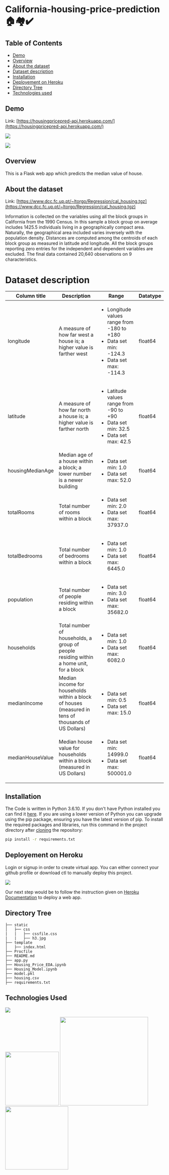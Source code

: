 # California-housing-price-prediction 🏠🏘✔

## Table of Contents
  * [Demo](#demo)
  * [Overview](#overview)
  * [About the dataset](#about-the-dataset)
  * [Dataset description](#dataset-description)
  * [Installation](#installation)
  * [Deployement on Heroku](#deployement-on-heroku)
  * [Directory Tree](#directory-tree)
  * [Technologies used](#technologies-used)

## Demo
Link: [https://housingpricepred-api.herokuapp.com/](https://housingpricepred-api.herokuapp.com/)

[![](https://user-images.githubusercontent.com/44801151/106480054-fb7a3f00-64d0-11eb-8f5a-af3295b65dbd.png)](https://housingpricepred-api.herokuapp.com/)

[![](https://user-images.githubusercontent.com/44801151/106480252-2f556480-64d1-11eb-8220-6145286b7603.png)](https://housingpricepred-api.herokuapp.com/)

## Overview
This is a Flask web app which predicts the median value of house.

## About the dataset
Link: [https://www.dcc.fc.up.pt/~ltorgo/Regression/cal_housing.tgz](https://www.dcc.fc.up.pt/~ltorgo/Regression/cal_housing.tgz)

Information is collected on the variables using all the block groups in California from the 1990 Census. In this sample a block group on average includes 1425.5 individuals living in a geographically compact area. Naturally, the geographical area included varies inversely with the population density. Distances are computed among the centroids of each block group as measured in latitude and longitude. All the block groups reporting zero entries for the independent and dependent variables are excluded. The final data contained 20,640 observations on 9 characteristics.

# Dataset description
Column title |	Description	| Range	| Datatype
--- | ----- | ---------- | ---
longitude	|  A measure of how far west a house is; a higher value is farther west	| <ul> <li>Longitude values range from -180 to +180</li>  <li>Data set min: -124.3</li> <li>Data set max: -114.3</li> </ul> | float64
 latitude	| A measure of how far north a house is; a higher value is farther north	| <ul> <li>Latitude values range from -90 to +90</li> <li>Data set min: 32.5</li> <li>Data set max: 42.5</li> </ul>| float64
housingMedianAge	| Median age of a house within a block; a lower number is a newer building	| <ul> <li>Data set min: 1.0</li> <li>Data set max: 52.0</li> </ul> | float64
totalRooms	| Total number of rooms within a block	| <ul> <li>Data set min: 2.0</li> <li>Data set max: 37937.0</li> </ul>| float64
totalBedrooms	| Total number of bedrooms within a block	 | <ul> <li>Data set min: 1.0</li> <li>Data set max: 6445.0</li> </ul> | float64
population |	Total number of people residing within a block	| <ul> <li>Data set min: 3.0</li>  <li>Data set max: 35682.0</li> </ul> | float64
households	| Total number of households, a group of people residing within a home unit, for a block	| <ul> <li>Data set min: 1.0</li> <li>Data set max: 6082.0</li> </ul> | float64
medianIncome | Median income for households within a block of houses (measured in tens of thousands of US Dollars)	 | <ul>  <li>Data set min: 0.5</li> <li>Data set max: 15.0</li> </ul> | float64
medianHouseValue	| Median house value for households within a block (measured in US Dollars)	| <ul> <li>Data set min: 14999.0</li> <li>Data set max: 500001.0</li> </ul> | float64

## Installation
The Code is written in Python 3.6.10. If you don't have Python installed you can find it [here](https://www.python.org/downloads/). If you are using a lower version of Python you can upgrade using the pip package, ensuring you have the latest version of pip. To install the required packages and libraries, run this command in the project directory after [cloning](https://www.howtogeek.com/451360/how-to-clone-a-github-repository/) the repository:
```bash
pip install -r requirements.txt
```

## Deployement on Heroku
Login or signup in order to create virtual app. You can either connect your github profile or download ctl to manually deploy this project.

[![](https://i.imgur.com/dKmlpqX.png)](https://heroku.com)

Our next step would be to follow the instruction given on [Heroku Documentation](https://devcenter.heroku.com/articles/getting-started-with-python) to deploy a web app.

## Directory Tree 
```
├── static 
│   ├── css
|   |   ├── cssfile.css
|   |   ├── h3.jpg
├── template
│   ├── index.html
├── Procfile
├── README.md
├── app.py
├── Housing_Price_EDA.ipynb
├── Housing_Model.ipynb
├── model.pkl
├── housing.csv
├── requirements.txt
```

## Technologies Used

![](https://forthebadge.com/images/badges/made-with-python.svg)

[<img target="_blank" src="https://flask.palletsprojects.com/en/1.1.x/_images/flask-logo.png" width=170>](https://flask.palletsprojects.com/en/1.1.x/) [<img target="_blank" src="https://number1.co.za/wp-content/uploads/2017/10/gunicorn_logo-300x85.png" width=280>](https://gunicorn.org) [<img target="_blank" src="https://scikit-learn.org/stable/_static/scikit-learn-logo-small.png" width=200>](https://scikit-learn.org/stable/) 
